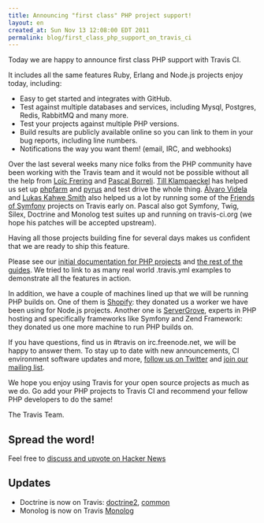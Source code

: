 ```yaml
---
title: Announcing "first class" PHP project support!
layout: en
created_at: Sun Nov 13 12:08:00 EDT 2011
permalink: blog/first_class_php_support_on_travis_ci
---
```


Today we are happy to announce first class PHP support with Travis CI.

It includes all the same features Ruby, Erlang and Node.js projects enjoy today, including:

 * Easy to get started and integrates with GitHub.
 * Test against multiple databases and services, including Mysql, Postgres, Redis, RabbitMQ and many more.
 * Test your projects against multiple PHP versions.
 * Build results are publicly available online so you can link to them in your bug reports, including line numbers.
 * Notifications the way you want them! (email, IRC, and webhooks)

Over the last several weeks many nice folks from the PHP community have been working with the Travis team
and it would not be possible without all the help from [Loïc Frering](https://twitter.com/loicfrering) and [Pascal Borreli](https://github.com/pborreli). [Till Klampaeckel](https://github.com/till) has helped us set up [phpfarm](http://sourceforge.net/p/phpfarm/wiki/Home/) and [pyrus](http://pear2.php.net/) and test drive the whole thing. [Álvaro Videla](https://twitter.com/old_sound) and
[Lukas Kahwe Smith](https://github.com/lsmith77) also helped us a lot by running some of the [Friends of Symfony](https://github.com/friendsofsymfony) projects on Travis early on.
Pascal also got Symfony, Twig, Silex, Doctrine and Monolog test suites up and running on travis-ci.org (we hope his patches will be accepted
upstream).

Having all those projects building fine for several days makes us confident that we are ready to ship this feature.

Please see our [initial documentation for PHP projects](http://about.travis-ci.org/docs/user/languages/php) and [the rest of the guides](http://about.travis-ci.org/docs/). We tried to link to as many real world .travis.yml examples to demonstrate all the features in action.

In addition, we have a couple of machines lined up that we will be running PHP builds on. One of them is [Shopify](http://shopify.com): they donated us a worker we have been using for Node.js projects. Another one is [ServerGrove](http://servergrove.com), experts in PHP hosting and specifically frameworks like Symfony and Zend Framework: they donated us one more machine to run PHP builds
on.

If you have questions, find us in #travis on irc.freenode.net, we will be happy to answer them. To stay up to date with new announcements, CI environment software updates and more, [follow us on Twitter](https://twitter.com/travisci) and [join our mailing list](https://groups.google.com/forum/#!forum/travis-ci).

We hope you enjoy using Travis for your open source projects as much as we do. Go add your PHP projects to Travis CI and recommend your fellow PHP developers to do the same!

The Travis Team.


## Spread the word!

Feel free to [discuss and upvote on Hacker News](http://news.ycombinator.com/item?id=3231030)


## Updates

 * Doctrine is now on Travis: [doctrine2](http://travis-ci.org/#!/doctrine/doctrine2), [common](http://travis-ci.org/#!/doctrine/common)
 * Monolog is now on Travis [Monolog](http://travis-ci.org/#!/Seldaek/monolog)
